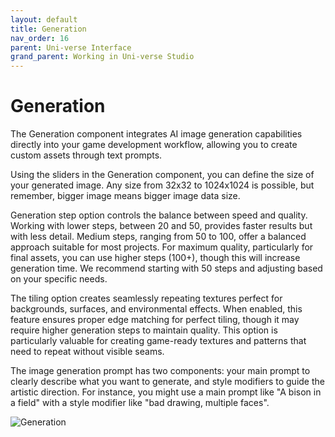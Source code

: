 ```yaml
---
layout: default
title: Generation
nav_order: 16
parent: Uni-verse Interface
grand_parent: Working in Uni-verse Studio
---
```

# Generation

The Generation component integrates AI image generation capabilities directly into your game development workflow, allowing you to create custom assets through text prompts.

Using the sliders in the Generation component, you can define the size of your generated image. Any size from 32x32 to 1024x1024 is possible, but remember, bigger image means bigger image data size.

Generation step option controls the balance between speed and quality. Working with lower steps, between 20 and 50, provides faster results but with less detail. Medium steps, ranging from 50 to 100, offer a balanced approach suitable for most projects. For maximum quality, particularly for final assets, you can use higher steps (100+), though this will increase generation time. We recommend starting with 50 steps and adjusting based on your specific needs.

The tiling option creates seamlessly repeating textures perfect for backgrounds, surfaces, and environmental effects. When enabled, this feature ensures proper edge matching for perfect tiling, though it may require higher generation steps to maintain quality. This option is particularly valuable for creating game-ready textures and patterns that need to repeat without visible seams.

The image generation prompt has two components: your main prompt to clearly describe what you want to generate, and style modifiers to guide the artistic direction. For instance, you might use a main prompt like "A bison in a field" with a style modifier like "bad drawing, multiple faces".

![Generation]({{site.url}}{{site.baseurl}}/content/images/generation.png)
